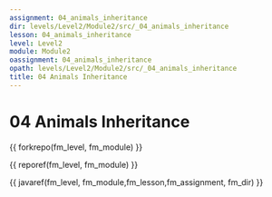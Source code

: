 ```yaml
---
assignment: 04_animals_inheritance
dir: levels/Level2/Module2/src/_04_animals_inheritance
lesson: 04_animals_inheritance
level: Level2
module: Module2
oassignment: 04_animals_inheritance
opath: levels/Level2/Module2/src/_04_animals_inheritance
title: 04 Animals Inheritance
---
```

# 04 Animals Inheritance

{{ forkrepo(fm_level, fm_module) }}

{{ reporef(fm_level, fm_module) }}




{{ javaref(fm_level, fm_module,fm_lesson,fm_assignment, fm_dir) }}

